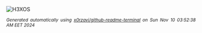 <div align="justify">
<picture>
    <source media="(prefers-color-scheme: dark)" srcset="https://i.ibb.co/bPyd45N/output-gif.gif">
    <source media="(prefers-color-scheme: light)" srcset="https://i.ibb.co/bPyd45N/output-gif.gif">
    <img alt="H3XOS" src="https://i.ibb.co/bPyd45N/output-gif.gif">
</picture>

<sub><i>Generated automatically using [x0rzavi/github-readme-terminal](https://github.com/x0rzavi/github-readme-terminal) on Sun Nov 10 03:52:38 AM EET 2024</i></sub>
</div>